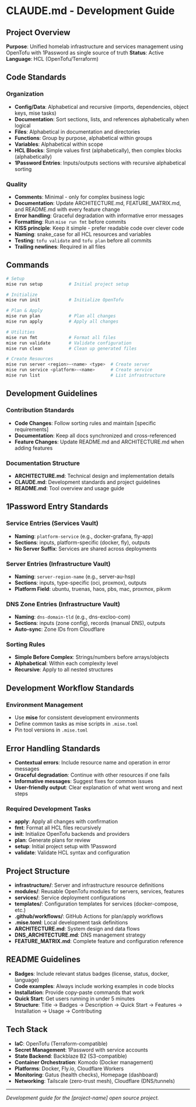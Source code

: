# CLAUDE.md - Development Guide

## Project Overview
**Purpose**: Unified homelab infrastructure and services management using OpenTofu with 1Password as single source of truth
**Status**: Active
**Language**: HCL (OpenTofu/Terraform)

## Code Standards

### Organization
- **Config/Data**: Alphabetical and recursive (imports, dependencies, object keys, mise tasks)
- **Documentation**: Sort sections, lists, and references alphabetically when logical
- **Files**: Alphabetical in documentation and directories
- **Functions**: Group by purpose, alphabetical within groups
- **Variables**: Alphabetical within scope
- **HCL Blocks**: Simple values first (alphabetically), then complex blocks (alphabetically)
- **1Password Entries**: Inputs/outputs sections with recursive alphabetical sorting

### Quality
- **Comments**: Minimal - only for complex business logic
- **Documentation**: Update ARCHITECTURE.md, FEATURE_MATRIX.md, and README.md with every feature change
- **Error handling**: Graceful degradation with informative error messages
- **Formatting**: Run `mise run fmt` before commits
- **KISS principle**: Keep it simple - prefer readable code over clever code
- **Naming**: snake_case for all HCL resources and variables
- **Testing**: `tofu validate` and `tofu plan` before all commits
- **Trailing newlines**: Required in all files

## Commands
```bash
# Setup
mise run setup          # Initial project setup

# Initialize
mise run init           # Initialize OpenTofu

# Plan & Apply
mise run plan           # Plan all changes
mise run apply          # Apply all changes

# Utilities
mise run fmt            # Format all files
mise run validate       # Validate configuration
mise run clean          # Clean up generated files

# Create Resources
mise run server <region>-<name> <type>  # Create server
mise run service <platform>-<name>      # Create service
mise run list                           # List infrastructure
```

## Development Guidelines

### Contribution Standards
- **Code Changes**: Follow sorting rules and maintain [specific requirements]
- **Documentation**: Keep all docs synchronized and cross-referenced
- **Feature Changes**: Update README.md and ARCHITECTURE.md when adding features

### Documentation Structure
- **ARCHITECTURE.md**: Technical design and implementation details
- **CLAUDE.md**: Development standards and project guidelines
- **README.md**: Tool overview and usage guide

## 1Password Entry Standards

### Service Entries (Services Vault)
- **Naming**: `platform-service` (e.g., docker-grafana, fly-app)
- **Sections**: inputs, platform-specific (docker, fly), outputs
- **No Server Suffix**: Services are shared across deployments

### Server Entries (Infrastructure Vault)
- **Naming**: `server-region-name` (e.g., server-au-hsp)
- **Sections**: inputs, type-specific (oci, proxmox), outputs
- **Platform Field**: ubuntu, truenas, haos, pbs, mac, proxmox, pikvm

### DNS Zone Entries (Infrastructure Vault)
- **Naming**: `dns-domain-tld` (e.g., dns-excloo-com)
- **Sections**: inputs (zone config), records (manual DNS), outputs
- **Auto-sync**: Zone IDs from Cloudflare

### Sorting Rules
- **Simple Before Complex**: Strings/numbers before arrays/objects
- **Alphabetical**: Within each complexity level
- **Recursive**: Apply to all nested structures

## Development Workflow Standards

### Environment Management
- Use **mise** for consistent development environments
- Define common tasks as mise scripts in `.mise.toml`
- Pin tool versions in `.mise.toml`

## Error Handling Standards
- **Contextual errors**: Include resource name and operation in error messages
- **Graceful degradation**: Continue with other resources if one fails
- **Informative messages**: Suggest fixes for common issues
- **User-friendly output**: Clear explanation of what went wrong and next steps

### Required Development Tasks
- **apply**: Apply all changes with confirmation
- **fmt**: Format all HCL files recursively
- **init**: Initialize OpenTofu backends and providers
- **plan**: Generate plans for review
- **setup**: Initial project setup with 1Password
- **validate**: Validate HCL syntax and configuration

## Project Structure
- **infrastructure/**: Server and infrastructure resource definitions
- **modules/**: Reusable OpenTofu modules for servers, services, features
- **services/**: Service deployment configurations
- **templates/**: Configuration templates for services (docker-compose, etc.)
- **.github/workflows/**: GitHub Actions for plan/apply workflows
- **.mise.toml**: Local development task definitions
- **ARCHITECTURE.md**: System design and data flows
- **DNS_ARCHITECTURE.md**: DNS management strategy
- **FEATURE_MATRIX.md**: Complete feature and configuration reference

## README Guidelines
- **Badges**: Include relevant status badges (license, status, docker, language)
- **Code examples**: Always include working examples in code blocks
- **Installation**: Provide copy-paste commands that work
- **Quick Start**: Get users running in under 5 minutes
- **Structure**: Title → Badges → Description → Quick Start → Features → Installation → Usage → Contributing

## Tech Stack
- **IaC**: OpenTofu (Terraform-compatible)
- **Secret Management**: 1Password with service accounts
- **State Backend**: Backblaze B2 (S3-compatible)
- **Container Orchestration**: Komodo (Docker management)
- **Platforms**: Docker, Fly.io, Cloudflare Workers
- **Monitoring**: Gatus (health checks), Homepage (dashboard)
- **Networking**: Tailscale (zero-trust mesh), Cloudflare (DNS/tunnels)

---

*Development guide for the [project-name] open source project.*

